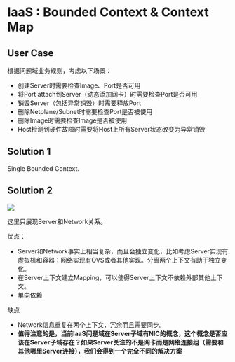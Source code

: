 IaaS : Bounded Context & Context Map
============


User Case
---------

根据问题域业务规则，考虑以下场景：
* 创建Server时需要检查Image、Port是否可用
* 将Port attach到Server（动态添加网卡）时需要检查Port是否可用
* 销毁Server（包括异常销毁）时需要释放Port
* 删除Netplane/Subnet时需要检查Port是否被使用
* 删除Image时需要检查Image是否被使用
* Host检测到硬件故障时需要将Host上所有Server状态改变为异常销毁

Solution 1
---------
Single Bounded Context.

Solution 2
---------

![](https://rawgit.com/newlee/onion/master/iaas_bc.svg)

这里只展现Server和Network关系。

优点：
* Server和Network事实上相当复杂，而且会独立变化，比如考虑Server实现有虚拟机和容器；网络实现有OVS或者其他实现。分离两个上下文有助于独立变化。
* 在Server上下文建立Mapping，可以使得Server上下文不依赖外部其他上下文。
* 单向依赖

缺点
* Network信息重复在两个上下文，冗余而且需要同步。
* **值得注意的是，当前IaaS问题域在Server子域有NIC的概念，这个概念是否应该在Server子域存在？如果Server关注的不是网卡而是网络连接组（需要和其他哪里Server连接），我们会得到一个完全不同的解决方案**



